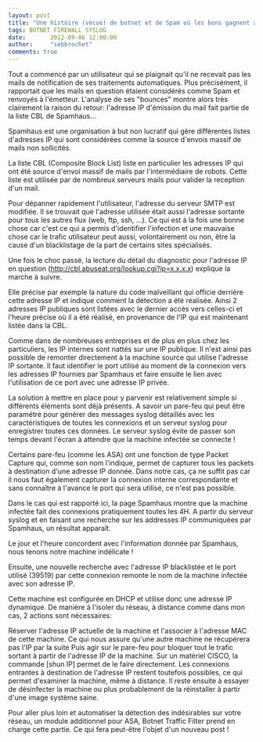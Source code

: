 ```yaml
---
layout: post
title: "Une histoire (vécue) de botnet et de Spam où les bons gagnent à la fin"
tags: BOTNET FIREWALL SYSLOG
date:       2012-09-06 12:00:00
author:     "sebbrochet"
comments: true
---
```


Tout a commencé par un utilisateur qui se plaignait qu'il ne recevait pas les mails de notification de ses traitements automatiques. Plus précisément, il rapportait que les mails en question étaient considérés comme Spam et renvoyés à l'émetteur. L'analyse de ses "bounces" montre alors très clairement la raison du retour: l'adresse IP d'émission du mail fait partie de la liste CBL de Spamhaus...

Spamhaus est une organisation à but non lucratif qui gère différentes listes d'adresses IP qui sont considérées comme la source d'envois massif de mails non sollicités.

La liste CBL (Composite Block List) liste en particulier les adresses IP qui ont été source d'envoi massif de mails par l'intermédiaire de robots. Cette liste est utilisée par de nombreux serveurs mails pour valider la reception d'un mail.

Pour dépanner rapidement l'utilisateur, l'adresse du serveur SMTP est modifiée. Il se trouvait que l'adresse utilisée était aussi l'adresse sortante pour tous les autres flux (web, ftp, ssh, ...). Ce qui est à la fois une bonne chose car c'est ce qui a permis d'identifier l'infection et une mauvaise chose car le trafic utilisateur peut aussi, volontairement ou non, être la cause d'un blacklistage de la part de certains sites spécialisés.

Une fois le choc passé, la lecture du détail du diagnostic pour l'adresse IP en question (http://cbl.abuseat.org/lookup.cgi?ip=x.x.x.x) explique la marche à suivre.



Elle précise par exemple la nature du code malveillant qui officie derrière cette adresse IP et indique comment la détection a été réalisée. Ainsi 2 adresses IP publiques sont listées avec le dernier accès vers celles-ci et l'heure précise où il a été réalisé, en provenance de l'IP qui est maintenant listée dans la CBL.

Comme dans de nombreuses entreprises et de plus en plus chez les particuliers, les IP internes sont nattés sur une IP publique. Il n'est ainsi pas possible de remonter directement à la machine source qui utilise l'adresse IP sortante. Il faut identifier le port utilisé au moment de la connexion vers les adresses IP fournies par Spamhaus et faire ensuite le lien avec l'utilisation de ce port avec une adresse IP privée.

La solution à mettre en place pour y parvenir est relativement simple si différents éléments sont déjà présents. A savoir un pare-feu qui peut être paramétré pour générer des messages syslog détaillés avec les caractéristiques de toutes les connexions et un serveur syslog pour enregistrer toutes ces données. Le serveur syslog évite de passer son temps devant l'écran à attendre que la machine infectée se connecte !

Certains pare-feu (comme les ASA) ont une fonction de type Packet Capture qui, comme son nom l'indique, permet de capturer tous les packets à destination d'une adresse IP donnée. Dans notre cas, ça ne suffit pas car il nous faut également capturer la connexion interne correspondante et sans connaître à l'avance le port qui sera utilisé, ce n'est pas possible.

Dans le cas qui est rapporté ici, la page Spamhaus montre que la machine infectée fait des connexions pratiquement toutes les 4H. A partir du serveur syslog et en faisant une recherche sur les addresses IP communiquées par Spamhaus, un résultat apparaît.



Le jour et l'heure concordent avec l'information donnée par Spamhaus, nous tenons notre machine indélicate !

Ensuite, une nouvelle recherche avec l'adresse IP blacklistée et le port utilisé (39519) par cette connexion remonte le nom de la machine infectée avec son adresse IP.



Cette machine est configurée en DHCP et utilise donc une adresse IP dynamique. De manière à l'isoler du réseau, à distance comme dans mon cas, 2 actions sont nécessaires:

Réserver l'adresse IP actuelle de la machine et l'associer à l'adresse MAC de cette machine. Ce qui nous assure qu'une autre machine ne récupérera pas l'IP par la suite
Puis agir sur le pare-feu pour bloquer tout le trafic sortant à partir de l'adresse IP de la machine. Sur un matériel CISCO, la commande [shun IP] permet de le faire directement. Les connexions entrantes à destination de l'adresse IP restent toutefois possibles, ce qui permet d'examiner la machine, même à distance.
Il reste ensuite à essayer de désinfecter la machine ou plus probablement de la réinstaller à partir d'une image système saine.

Pour aller plus loin et automatiser la détection des indésirables sur votre réseau, un module additionnel pour ASA, Botnet Traffic Filter prend en charge cette partie.
Ce qui fera peut-être l'objet d'un nouveau post !
